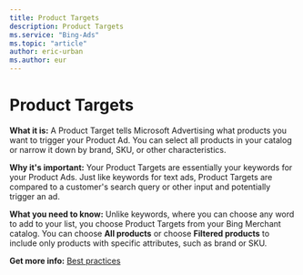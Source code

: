 ```yaml
---
title: Product Targets
description: Product Targets
ms.service: "Bing-Ads"
ms.topic: "article"
author: eric-urban
ms.author: eur
---
```


# Product Targets

**What it is:**  A Product Target tells Microsoft Advertising what products you want to trigger your Product Ad. You can select all products in your catalog or narrow it down by brand, SKU, or other characteristics.

**Why it's important:**  Your Product Targets are essentially your keywords for your Product Ads. Just like keywords for text ads, Product Targets are compared to a customer's search query or other input and potentially trigger an ad.

**What you need to know:**  Unlike keywords, where you can choose any word to add to your list, you choose Product Targets from your Bing Merchant  catalog. You can choose **All products** or choose **Filtered products** to include only products with specific attributes, such as brand or SKU.

**Get more info:**  [ Best practices](../hlp_BA_CONC_productAdBestPractices.md)


